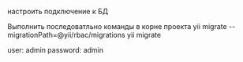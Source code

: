 настроить подключение к БД

Выполнить последоватльно команды в корне проекта
yii migrate --migrationPath=@yii/rbac/migrations
yii migrate

user: admin
password: admin
